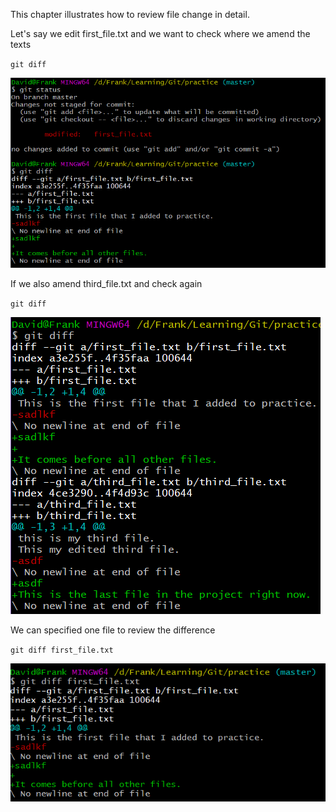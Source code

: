 This chapter illustrates how to review file change in detail.

Let's say we edit first\_file.txt and we want to check where we amend the texts

`git diff`

![](/assets/gitDiff)

If we also amend third\_file.txt and check again

`git diff`

![](/assets/gitDiffAll)

We can specified one file to review the difference

`git diff first_file.txt`

![](/assets/gitDiffOneFile)

